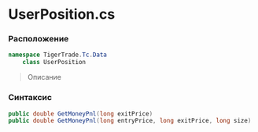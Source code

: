 
# UserPosition.cs
### Расположение
```csharp
namespace TigerTrade.Tc.Data  
    class UserPosition
```

> Описание

### Синтаксис
```csharp
public double GetMoneyPnl(long exitPrice)
public double GetMoneyPnl(long entryPrice, long exitPrice, long size)
```
